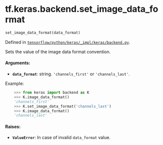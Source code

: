 <div itemscope itemtype="http://developers.google.com/ReferenceObject">
<meta itemprop="name" content="tf.keras.backend.set_image_data_format" />
</div>

# tf.keras.backend.set_image_data_format

``` python
set_image_data_format(data_format)
```



Defined in [`tensorflow/python/keras/_impl/keras/backend.py`](https://www.tensorflow.org/code/tensorflow/python/keras/_impl/keras/backend.py).

Sets the value of the image data format convention.

#### Arguments:

* <b>`data_format`</b>: string. `'channels_first'` or `'channels_last'`.

Example:
```python
    >>> from keras import backend as K
    >>> K.image_data_format()
    'channels_first'
    >>> K.set_image_data_format('channels_last')
    >>> K.image_data_format()
    'channels_last'
```


#### Raises:

* <b>`ValueError`</b>: In case of invalid `data_format` value.